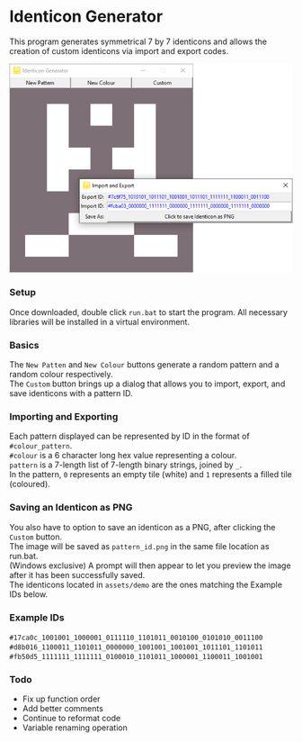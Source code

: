 # Identicon Generator
This program generates symmetrical 7 by 7 identicons and allows the creation of custom identicons via import and export codes.

![demo](https://github.com/Togohogo1/Identicon-Generator/blob/master/assets/screenshots/identicon_generator.png)

### Setup
Once downloaded, double click `run.bat` to start the program. All necessary libraries will be installed in a virtual environment.

### Basics
The `New Patten` and `New Colour` buttons generate a random pattern and a random colour respectively.\
The `Custom` button brings up a dialog that allows you to import, export, and save identicons with a pattern ID.

### Importing and Exporting
Each pattern displayed can be represented by ID in the format of `#colour_pattern`.\
`#colour` is a 6 character long hex value representing a colour.\
`pattern` is a 7-length list of 7-length binary strings, joined by `_`.\
In the pattern, `0` represents an empty tile (white) and `1` represents a filled tile (coloured).

### Saving an Identicon as PNG
You also have to option to save an identicon as a PNG, after clicking the `Custom` button.\
The image will be saved as `pattern_id.png` in the same file location as run.bat.\
(Windows exclusive) A prompt will then appear to let you preview the image after it has been successfully saved.\
The identicons located in `assets/demo` are the ones matching the Example IDs below.

### Example IDs
`#17ca0c_1001001_1000001_0111110_1101011_0010100_0101010_0011100`
`#d8b016_1100011_1101011_0000000_1001001_1001001_1011101_1101011`
`#fb50d5_1111111_1111111_0100010_1101011_1000001_1100011_1001001`

### Todo
- Fix up function order
- Add better comments
- Continue to reformat code
- Variable renaming operation
